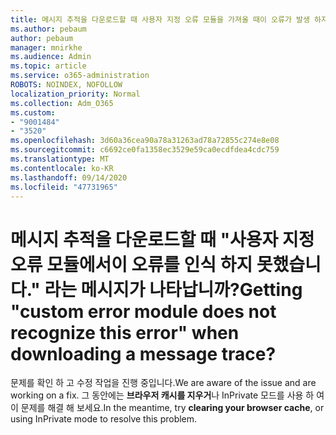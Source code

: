 ```yaml
---
title: 메시지 추적을 다운로드할 때 사용자 지정 오류 모듈을 가져올 때이 오류가 발생 하지 않습니까?
ms.author: pebaum
author: pebaum
manager: mnirkhe
ms.audience: Admin
ms.topic: article
ms.service: o365-administration
ROBOTS: NOINDEX, NOFOLLOW
localization_priority: Normal
ms.collection: Adm_O365
ms.custom:
- "9001484"
- "3520"
ms.openlocfilehash: 3d60a36cea90a78a31263ad78a72855c274e8e08
ms.sourcegitcommit: c6692ce0fa1358ec3529e59ca0ecdfdea4cdc759
ms.translationtype: MT
ms.contentlocale: ko-KR
ms.lasthandoff: 09/14/2020
ms.locfileid: "47731965"
---
```

# <a name="getting-custom-error-module-does-not-recognize-this-error-when-downloading-a-message-trace"></a><span data-ttu-id="327d7-102">메시지 추적을 다운로드할 때 "사용자 지정 오류 모듈에서이 오류를 인식 하지 못했습니다." 라는 메시지가 나타납니까?</span><span class="sxs-lookup"><span data-stu-id="327d7-102">Getting "custom error module does not recognize this error" when downloading a message trace?</span></span>

<span data-ttu-id="327d7-103">문제를 확인 하 고 수정 작업을 진행 중입니다.</span><span class="sxs-lookup"><span data-stu-id="327d7-103">We are aware of the issue and are working on a fix.</span></span>  <span data-ttu-id="327d7-104">그 동안에는 **브라우저 캐시를 지우거**나 InPrivate 모드를 사용 하 여이 문제를 해결 해 보세요.</span><span class="sxs-lookup"><span data-stu-id="327d7-104">In the meantime, try **clearing your browser cache**, or using InPrivate mode to resolve this problem.</span></span>
